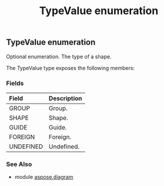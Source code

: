 ﻿---
title: TypeValue enumeration
second_title: Aspose.Diagram for Python via .NET API References
description: 
type: docs
weight: 3640
url: /python-net/aspose.diagram/typevalue/
is_root: false
---

## TypeValue enumeration

Optional enumeration. The type of a shape.



The TypeValue type exposes the following members:

### Fields
| Field | Description |
| :- | :- |
| GROUP | Group. |
| SHAPE | Shape. |
| GUIDE | Guide. |
| FOREIGN | Foreign. |
| UNDEFINED | Undefined. |


### See Also

* module [aspose.diagram](../)
